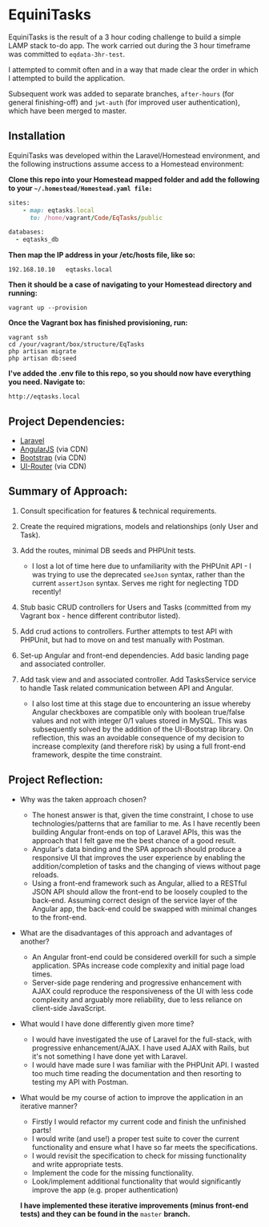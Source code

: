 EquiniTasks
=================

EquiniTasks is the result of a 3 hour coding challenge to build a simple LAMP stack to-do app. The work carried out during the 3 hour timeframe was committed to ```eqdata-3hr-test```.

I attempted to commit often and in a way that made clear the order in which I attempted to build the application.

Subsequent work was added to separate branches, ```after-hours``` (for general finishing-off) and ```jwt-auth``` (for improved user authentication), which have been merged to master.

Installation
------------------

EquiniTasks was developed within the Laravel/Homestead environment, and the following instructions assume access to a Homestead environment:

**Clone this repo into your Homestead mapped folder and add the following to your ```~/.homestead/Homestead.yaml file:```**

```ruby
sites:
    - map: eqtasks.local
      to: /home/vagrant/Code/EqTasks/public

databases:
  - eqtasks_db      
```

**Then map the IP address in your /etc/hosts file, like so:**

```
192.168.10.10   eqtasks.local
```

**Then it should be a case of navigating to your Homestead directory and running:**

```
vagrant up --provision
```

**Once the Vagrant box has finished provisioning, run:**

```
vagrant ssh
cd /your/vagrant/box/structure/EqTasks
php artisan migrate
php artisan db:seed
```

**I've added the .env file to this repo, so you should now have everything you need. Navigate to:**

```
http://eqtasks.local
```


Project Dependencies:
---------------
- [Laravel](https://laravel.com/)
- [AngularJS](https://angularjs.org/) (via CDN)
- [Bootstrap](https://getbootstrap.com/) (via CDN)
- [UI-Router](https://ui-router.github.io/) (via CDN)


Summary of Approach:
---------------
1. Consult specification for features & technical requirements.

2. Create the required migrations, models and relationships (only User and Task).

3. Add the routes, minimal DB seeds and PHPUnit tests.
    * I lost a lot of time here due to unfamiliarity with the PHPUnit API - I was trying to use the deprecated ```seeJson``` syntax, rather than the current ```assertJson``` syntax. Serves me right for neglecting TDD recently!

4. Stub basic CRUD controllers for Users and Tasks (committed from my Vagrant box - hence different contributor listed).

5. Add crud actions to controllers. Further attempts to test API with PHPUnit, but had to move on and test manually with Postman.

6. Set-up Angular and front-end dependencies. Add basic landing page and associated controller.

7. Add task view and and associated controller. Add TasksService service to handle Task related communication between API and Angular.
    * I also lost time at this stage due to encountering an issue whereby Angular checkboxes are compatible only with boolean true/false values and not with integer 0/1 values stored in MySQL. This was subsequently solved by the addition of the UI-Bootstrap library. On reflection, this was an avoidable consequence of my decision to increase complexity (and therefore risk) by using a full front-end framework, despite the time constraint.


Project Reflection:
---------------
* Why was the taken approach chosen?
  * The honest answer is that, given the time constraint, I chose to use technologies/patterns that are familiar to me. As I have recently been building Angular front-ends on top of Laravel APIs, this was the approach that I felt gave me the best chance of a good result.
  * Angular's data binding and the SPA approach should produce a responsive UI that improves the user experience by enabling the addition/completion of tasks and the changing of views without page reloads.
  * Using a front-end framework such as Angular, allied to a RESTful JSON API should allow the front-end to be loosely coupled to the back-end. Assuming correct design of the service layer of the Angular app, the back-end could be swapped with minimal changes to the front-end.

* What are the disadvantages of this approach and advantages of another?
  * An Angular front-end could be considered overkill for such a simple application. SPAs increase code complexity and initial page load times.
  * Server-side page rendering and progressive enhancement with AJAX could reproduce the responsiveness of the UI with less code complexity and arguably more reliability, due to less reliance on client-side JavaScript.

* What would I have done differently given more time?
  * I would have investigated the use of Laravel for the full-stack, with progressive enhancement/AJAX. I have used AJAX with Rails, but it's not something I have done yet with Laravel.
  * I would have made sure I was familiar with the PHPUnit API. I wasted too much time reading the documentation and then resorting to testing my API with Postman.

* What would be my course of action to improve the application in an iterative manner?
  * Firstly I would refactor my current code and finish the unfinished parts!
  * I would write (and use!) a proper test suite to cover the current functionality and ensure what I have so far meets the specifications.
  * I would revisit the specification to check for missing functionality and write appropriate tests.
  * Implement the code for the missing functionality.
  * Look/implement additional functionality that would significantly improve the app (e.g. proper authentication)

  **I have implemented these iterative improvements (minus front-end tests) and they can be found in the** ```master``` **branch.**

